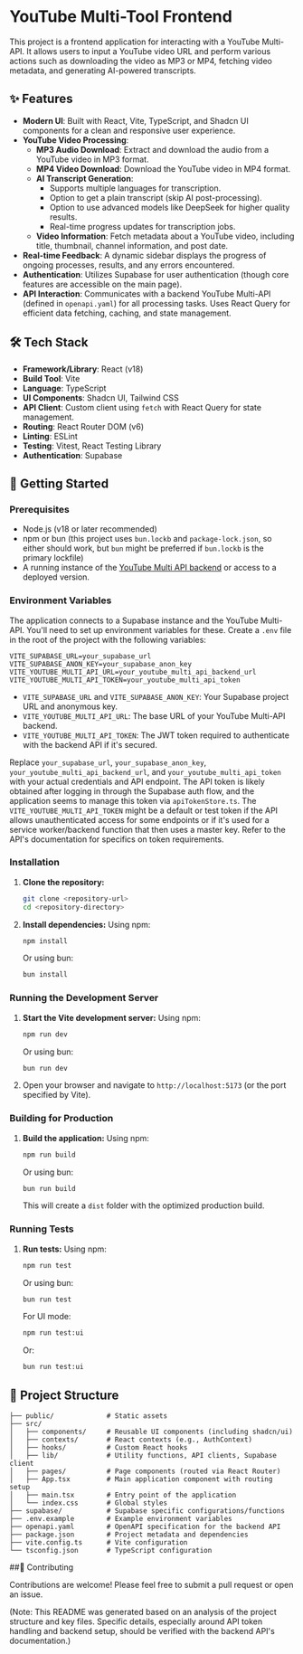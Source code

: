 # YouTube Multi-Tool Frontend

This project is a frontend application for interacting with a YouTube Multi-API. It allows users to input a YouTube video URL and perform various actions such as downloading the video as MP3 or MP4, fetching video metadata, and generating AI-powered transcripts.

## ✨ Features

*   **Modern UI**: Built with React, Vite, TypeScript, and Shadcn UI components for a clean and responsive user experience.
*   **YouTube Video Processing**:
    *   **MP3 Audio Download**: Extract and download the audio from a YouTube video in MP3 format.
    *   **MP4 Video Download**: Download the YouTube video in MP4 format.
    *   **AI Transcript Generation**:
        *   Supports multiple languages for transcription.
        *   Option to get a plain transcript (skip AI post-processing).
        *   Option to use advanced models like DeepSeek for higher quality results.
        *   Real-time progress updates for transcription jobs.
    *   **Video Information**: Fetch metadata about a YouTube video, including title, thumbnail, channel information, and post date.
*   **Real-time Feedback**: A dynamic sidebar displays the progress of ongoing processes, results, and any errors encountered.
*   **Authentication**: Utilizes Supabase for user authentication (though core features are accessible on the main page).
*   **API Interaction**: Communicates with a backend YouTube Multi-API (defined in `openapi.yaml`) for all processing tasks. Uses React Query for efficient data fetching, caching, and state management.

## 🛠️ Tech Stack

*   **Framework/Library**: React (v18)
*   **Build Tool**: Vite
*   **Language**: TypeScript
*   **UI Components**: Shadcn UI, Tailwind CSS
*   **API Client**: Custom client using `fetch` with React Query for state management.
*   **Routing**: React Router DOM (v6)
*   **Linting**: ESLint
*   **Testing**: Vitest, React Testing Library
*   **Authentication**: Supabase

## 🚀 Getting Started

### Prerequisites

*   Node.js (v18 or later recommended)
*   npm or bun (this project uses `bun.lockb` and `package-lock.json`, so either should work, but `bun` might be preferred if `bun.lockb` is the primary lockfile)
*   A running instance of the [YouTube Multi API backend](https://github.com/BaySercan/youtube-multi-api) or access to a deployed version.

### Environment Variables

The application connects to a Supabase instance and the YouTube Multi-API. You'll need to set up environment variables for these. Create a `.env` file in the root of the project with the following variables:

```env
VITE_SUPABASE_URL=your_supabase_url
VITE_SUPABASE_ANON_KEY=your_supabase_anon_key
VITE_YOUTUBE_MULTI_API_URL=your_youtube_multi_api_backend_url
VITE_YOUTUBE_MULTI_API_TOKEN=your_youtube_multi_api_token
```

*   `VITE_SUPABASE_URL` and `VITE_SUPABASE_ANON_KEY`: Your Supabase project URL and anonymous key.
*   `VITE_YOUTUBE_MULTI_API_URL`: The base URL of your YouTube Multi-API backend.
*   `VITE_YOUTUBE_MULTI_API_TOKEN`: The JWT token required to authenticate with the backend API if it's secured.

Replace `your_supabase_url`, `your_supabase_anon_key`, `your_youtube_multi_api_backend_url`, and `your_youtube_multi_api_token` with your actual credentials and API endpoint. The API token is likely obtained after logging in through the Supabase auth flow, and the application seems to manage this token via `apiTokenStore.ts`. The `VITE_YOUTUBE_MULTI_API_TOKEN` might be a default or test token if the API allows unauthenticated access for some endpoints or if it's used for a service worker/backend function that then uses a master key. Refer to the API's documentation for specifics on token requirements.

### Installation

1.  **Clone the repository:**
    ```bash
    git clone <repository-url>
    cd <repository-directory>
    ```

2.  **Install dependencies:**
    Using npm:
    ```bash
    npm install
    ```
    Or using bun:
    ```bash
    bun install
    ```

### Running the Development Server

1.  **Start the Vite development server:**
    Using npm:
    ```bash
    npm run dev
    ```
    Or using bun:
    ```bash
    bun run dev
    ```
2.  Open your browser and navigate to `http://localhost:5173` (or the port specified by Vite).

### Building for Production

1.  **Build the application:**
    Using npm:
    ```bash
    npm run build
    ```
    Or using bun:
    ```bash
    bun run build
    ```
    This will create a `dist` folder with the optimized production build.

### Running Tests

1.  **Run tests:**
    Using npm:
    ```bash
    npm run test
    ```
    Or using bun:
    ```bash
    bun run test
    ```
    For UI mode:
    ```bash
    npm run test:ui
    ```
    Or:
    ```bash
    bun run test:ui
    ```

## 📂 Project Structure

```
├── public/             # Static assets
├── src/
│   ├── components/     # Reusable UI components (including shadcn/ui)
│   ├── contexts/       # React contexts (e.g., AuthContext)
│   ├── hooks/          # Custom React hooks
│   ├── lib/            # Utility functions, API clients, Supabase client
│   ├── pages/          # Page components (routed via React Router)
│   ├── App.tsx         # Main application component with routing setup
│   ├── main.tsx        # Entry point of the application
│   └── index.css       # Global styles
├── supabase/           # Supabase specific configurations/functions
├── .env.example        # Example environment variables
├── openapi.yaml        # OpenAPI specification for the backend API
├── package.json        # Project metadata and dependencies
├── vite.config.ts      # Vite configuration
└── tsconfig.json       # TypeScript configuration
```

##🤝 Contributing

Contributions are welcome! Please feel free to submit a pull request or open an issue.

(Note: This README was generated based on an analysis of the project structure and key files. Specific details, especially around API token handling and backend setup, should be verified with the backend API's documentation.)
